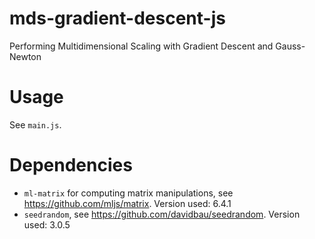 # mds-gradient-descent-js
Performing Multidimensional Scaling with Gradient Descent and Gauss-Newton

# Usage

See `main.js`.

# Dependencies
* `ml-matrix` for computing matrix manipulations, see https://github.com/mljs/matrix. Version used: 6.4.1
* `seedrandom`, see https://github.com/davidbau/seedrandom. Version used: 3.0.5
